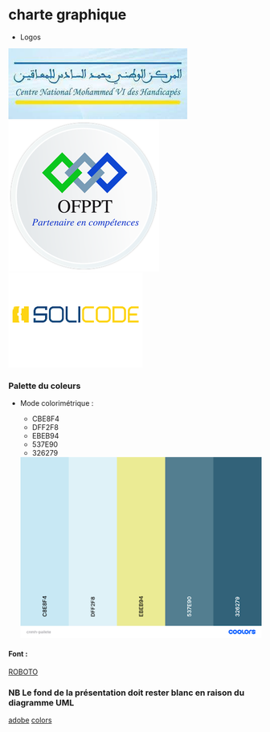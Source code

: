 # charte graphique 
- Logos

<img src ="cnmhlogojpg.jpg">
 <img src ="ofppt.png">
 <img src ="solicodelogo.png">

 

  
### Palette du coleurs 
- Mode colorimétrique :
    - CBE8F4
    -  DFF2F8
    -   EBEB94
    -   537E90
    -   326279


  <img src ="palette.png">
  


 #### Font :
[ROBOTO](https://fonts.google.com/specimen/Roboto)





 ### NB Le fond de la présentation doit rester blanc en raison du diagramme UML


  [adobe](https://color.adobe.com/fr/boom-color-theme-9a19b0ba-edea-435a-8b8c-62316972504c/ )
  [colors](https://coolors.co/)
